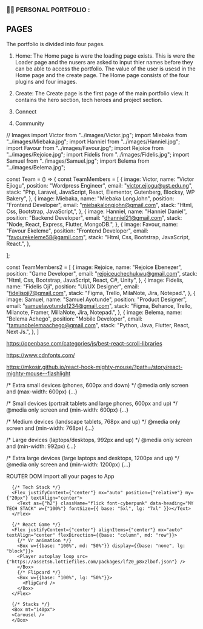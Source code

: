 ### :man_technologist: PERSONAL PORTFOLIO :

## PAGES
The portfolio is divided into four pages.
1. Home: The Home page is were the loading page exists. This is were the Loader page and the nusers are asked to input thier names before they can be able to access the portfolio. The value of the user is usesd in the Home page and the create page. The Home page consists of the four plugins and four images.

2. Create: The Create page is the first page of the main portfolio view. It contains the hero section, tech heroes and project section.


3. Connect
4. Community

// Images
import Victor from "../images/Victor.jpg";
import Miebaka from "../images/Miebaka.jpg";
import Hanniel from "../images/Hanniel.jpg";
import Favour from "../images/Favour.jpg";
import Rejoice from "../images/Rejoice.jpg";
import Fidelis from "../images/Fidelis.jpg";
import Samuel from "../images/Samuel.jpg";
import Belema from "../images/Belema.jpg";

const Team = () => {
  const TeamMembers = [
    {
      image: Victor,
      name: "Victor Ejiogu",
      position: "Wordpress Engineer",
      email: "victor.ejiogu@ust.edu.ng",
      stack: "Php, Laravel, JavaScript, React, Elementor, Gutenberg, Blocksy, WP Bakery",
    },
    {
      image: Miebaka,
      name: "Miebaka LongJohn",
      position: "Frontend Developer",
      email: "miebakalongjohn@gmail.com",
      stack: "Html, Css, Bootstrap, JavaScript,",
    },
    {
      image: Hanniel,
      name: "Hanniel Daniel",
      position: "Backend Developer",
      email: "dhanniel21@gmail.com",
      stack: "Node, React, Express, Flutter, MongoDB.",
    },
    {
      image: Favour,
      name: "Favour Ekeleme",
      position: "Frontend Developer",
      email: "favourekeleme58@gamil.com",
      stack: "Html, Css, Bootstrap, JavaScript, React.",
    },
    
  ];

  const TeamMembers2 = [
    {
      image: Rejoice,
      name: "Rejoice Ebenezer",
      position: "Game Developer",
      email: "rejoiceuchechukwu@gmail.com",
      stack: "Html, Css, Bootstrap, JavaScript, React, C#, Unity",
    },
    {
      image: Fidelis,
      name: "Fidelis Oji",
      position: "UI/UX Designer",
      email: "fidelisoji7@gmail.com",
      stack: "Figma, Trello, MilaNote, Jira, Notepad.",
    },
    {
      image: Samuel,
      name: "Samuel Ayotunde",
      position: "Product Designer",
      email: "samuelayotunde1234@gmail.com",
      stack: "Figma, Behance, Trello, Milanote, Framer, MillaNote, Jira, Notepad.",
    },
    {
      image: Belema,
      name: "Belema Achego",
      position: "Mobile Developer",
      email: "tamunobelemaachego@gmail.com",
      stack: "Python, Java, Flutter, React, Next Js.",
    },
  ]








https://openbase.com/categories/js/best-react-scroll-libraries

https://www.cdnfonts.com/

https://mkosir.github.io/react-hook-mighty-mouse/?path=/story/react-mighty-mouse--flashlight

/* Extra small devices (phones, 600px and down) */
@media only screen and (max-width: 600px) {...}

/* Small devices (portrait tablets and large phones, 600px and up) */
@media only screen and (min-width: 600px) {...}

/* Medium devices (landscape tablets, 768px and up) */
@media only screen and (min-width: 768px) {...}

/* Large devices (laptops/desktops, 992px and up) */
@media only screen and (min-width: 992px) {...}

/* Extra large devices (large laptops and desktops, 1200px and up) */
@media only screen and (min-width: 1200px) {...}

ROUTER DOM
import all your pages to App

      {/* Tech Stack */}
      <Flex justifyContent={"center"} mx="auto" position={"relative"} my={"20px"} textAlign="center">
        <Text as={"h2"} className="flick font-cyberpunk" data-heading="MY TECH STACK" w={"100%"} fontSize={{ base: "5xl", lg: "7xl" }}></Text>
      </Flex>

      {/* React Game */}
      <Flex justifyContent={"center"} alignItems={"center"} mx="auto" textAlign="center" flexDirection={{base: "column", md: "row"}}>
        {/* Vr animation */}
        <Box w={{base: "100%", md: "50%"}} display={{base: "none", lg: "block"}}>
        <Player autoplay loop src={"https://assets6.lottiefiles.com/packages/lf20_p8xzlbof.json"} />     
        </Box>
        {/* Flipcard */}
        <Box w={{base: "100%", lg: "50%"}}>
          <FlipCard />
        </Box>
      </Flex>

      {/* Stacks */}
      <Box mt="140px">
      <Carousel />
      </Box>
